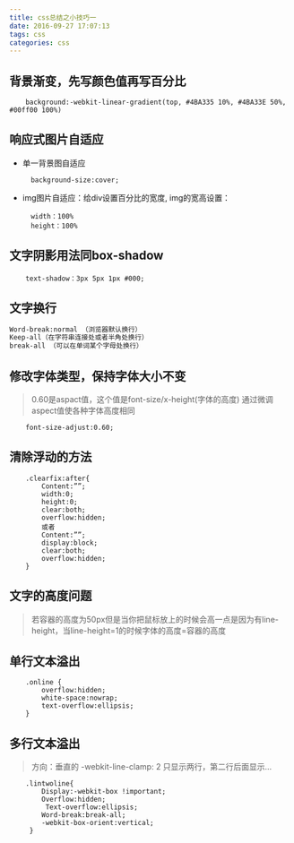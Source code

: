 ```yaml
---
title: css总结之小技巧一
date: 2016-09-27 17:07:13
tags: css
categories: css
---
```


## 背景渐变，先写颜色值再写百分比

		background:-webkit-linear-gradient(top, #4BA335 10%, #4BA33E 50%, #00ff00 100%)

## 响应式图片自适应

- 单一背景图自适应

		background-size:cover;

- img图片自适应：给div设置百分比的宽度, img的宽高设置：

		width：100%
		height：100%

## 文字阴影用法同box-shadow

		text-shadow：3px 5px 1px #000;

## 文字换行

``` bash
Word-break:normal （浏览器默认换行）
Keep-all（在字符串连接处或者半角处换行）
break-all （可以在单词某个字母处换行）
```

## 修改字体类型，保持字体大小不变

> 0.60是aspact值，这个值是font-size/x-height(字体的高度) 通过微调aspect值使各种字体高度相同

		font-size-adjust:0.60;

## 清除浮动的方法

        .clearfix:after{
            Content:””;
            width:0;
            height:0;
            clear:both;
            overflow:hidden;
            或者
            Content:””;
            display:block;
            clear:both;
            overflow:hidden;
        }

## 文字的高度问题

> 若容器的高度为50px但是当你把鼠标放上的时候会高一点是因为有line-height，当line-height=1的时候字体的高度=容器的高度

## 单行文本溢出

		.online {
			overflow:hidden;
			white-space:nowrap;
			text-overflow:ellipsis;
		}

## 多行文本溢出

> 方向：垂直的
>  -webkit-line-clamp: 2 只显示两行，第二行后面显示…

		.lintwoline{
			Display:-webkit-box !important;
			Overflow:hidden;
			 Text-overflow:ellipsis;
			Word-break:break-all;
			-webkit-box-orient:vertical;
		 }
